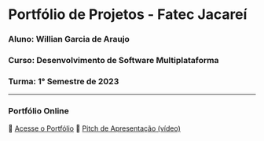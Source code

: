 # Portfólio de Projetos - Fatec Jacareí
### Aluno: Willian Garcia de Araujo
### Curso: Desenvolvimento de Software Multiplataforma
### Turma: 1° Semestre de 2023
 
---

### Portfólio Online  
🔗 [Acesse o Portfólio](LINK_PARA_PORTFOLIO)
🎤 [Pitch de Apresentação (vídeo)](LINK_PARA_VIDEO_NO_TEAMS)